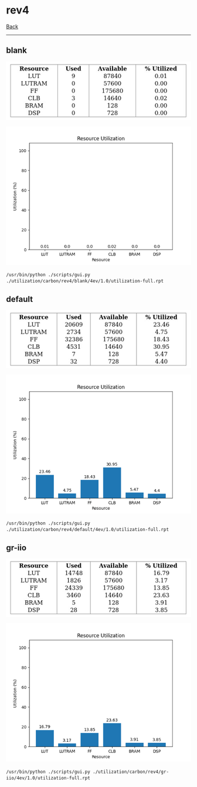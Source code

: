 # rev4

[Back](<../carbon.md>)

---

## blank

<p align="center">
	<img src="../../../../images/carbon/rev4/blank/4ev/1.0/table.jpg" />
</p>

<p align="center">
	<img src="../../../../images/carbon/rev4/blank/4ev/1.0/graph.png" />
</p>

`/usr/bin/python ./scripts/gui.py ./utilization/carbon/rev4/blank/4ev/1.0/utilization-full.rpt`

## default

<p align="center">
	<img src="../../../../images/carbon/rev4/default/4ev/1.0/table.jpg" />
</p>

<p align="center">
	<img src="../../../../images/carbon/rev4/default/4ev/1.0/graph.png" />
</p>

`/usr/bin/python ./scripts/gui.py ./utilization/carbon/rev4/default/4ev/1.0/utilization-full.rpt`

## gr-iio

<p align="center">
	<img src="../../../../images/carbon/rev4/gr-iio/4ev/1.0/table.jpg" />
</p>

<p align="center">
	<img src="../../../../images/carbon/rev4/gr-iio/4ev/1.0/graph.png" />
</p>

`/usr/bin/python ./scripts/gui.py ./utilization/carbon/rev4/gr-iio/4ev/1.0/utilization-full.rpt`

